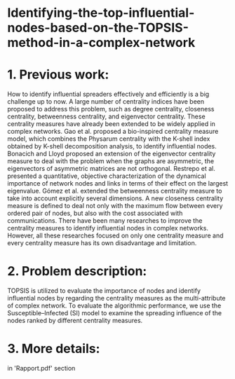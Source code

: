 # Identifying-the-top-influential-nodes-based-on-the-TOPSIS-method-in-a-complex-network

# 1. Previous work:
How to identify influential spreaders effectively and efficiently is a big challenge up to now. A large number of centrality
indices have been proposed to address this problem, such as degree centrality, closeness centrality, betweenness
centrality, and eigenvector centrality.
These centrality measures have already been extended to be widely applied in complex networks. Gao et al. proposed
a bio-inspired centrality measure model, which combines the Physarum centrality with the K-shell index obtained by
K-shell decomposition analysis, to identify influential nodes. Bonacich and Lloyd proposed an extension of the eigenvector
centrality measure to deal with the problem when the graphs are asymmetric, the eigenvectors of asymmetric matrices
are not orthogonal. Restrepo et al. presented a quantitative, objective characterization of the dynamical importance
of network nodes and links in terms of their effect on the largest eigenvalue. Gómez et al. extended the betweenness
centrality measure to take into account explicitly several dimensions. A new closeness centrality measure is defined to deal
not only with the maximum flow between every ordered pair of nodes, but also with the cost associated with communications.
There have been many researches to improve the centrality measures to identify influential nodes in complex
networks. However, all these researches focused on only one centrality measure and every centrality measure has its own
disadvantage and limitation.

# 2. Problem description:
TOPSIS is utilized to evaluate the importance of nodes and
identify influential nodes by regarding the centrality measures as the multi-attribute of complex network. To evaluate the
algorithmic performance, we use the Susceptible–Infected (SI) model to examine the spreading influence of the nodes
ranked by different centrality measures.

# 3. More details:
in 'Rapport.pdf' section
